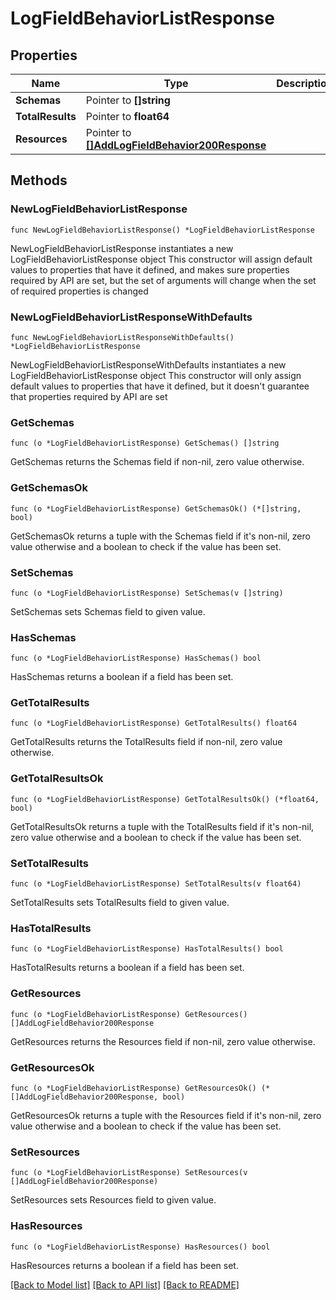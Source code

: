 # LogFieldBehaviorListResponse

## Properties

Name | Type | Description | Notes
------------ | ------------- | ------------- | -------------
**Schemas** | Pointer to **[]string** |  | [optional] 
**TotalResults** | Pointer to **float64** |  | [optional] 
**Resources** | Pointer to [**[]AddLogFieldBehavior200Response**](AddLogFieldBehavior200Response.md) |  | [optional] 

## Methods

### NewLogFieldBehaviorListResponse

`func NewLogFieldBehaviorListResponse() *LogFieldBehaviorListResponse`

NewLogFieldBehaviorListResponse instantiates a new LogFieldBehaviorListResponse object
This constructor will assign default values to properties that have it defined,
and makes sure properties required by API are set, but the set of arguments
will change when the set of required properties is changed

### NewLogFieldBehaviorListResponseWithDefaults

`func NewLogFieldBehaviorListResponseWithDefaults() *LogFieldBehaviorListResponse`

NewLogFieldBehaviorListResponseWithDefaults instantiates a new LogFieldBehaviorListResponse object
This constructor will only assign default values to properties that have it defined,
but it doesn't guarantee that properties required by API are set

### GetSchemas

`func (o *LogFieldBehaviorListResponse) GetSchemas() []string`

GetSchemas returns the Schemas field if non-nil, zero value otherwise.

### GetSchemasOk

`func (o *LogFieldBehaviorListResponse) GetSchemasOk() (*[]string, bool)`

GetSchemasOk returns a tuple with the Schemas field if it's non-nil, zero value otherwise
and a boolean to check if the value has been set.

### SetSchemas

`func (o *LogFieldBehaviorListResponse) SetSchemas(v []string)`

SetSchemas sets Schemas field to given value.

### HasSchemas

`func (o *LogFieldBehaviorListResponse) HasSchemas() bool`

HasSchemas returns a boolean if a field has been set.

### GetTotalResults

`func (o *LogFieldBehaviorListResponse) GetTotalResults() float64`

GetTotalResults returns the TotalResults field if non-nil, zero value otherwise.

### GetTotalResultsOk

`func (o *LogFieldBehaviorListResponse) GetTotalResultsOk() (*float64, bool)`

GetTotalResultsOk returns a tuple with the TotalResults field if it's non-nil, zero value otherwise
and a boolean to check if the value has been set.

### SetTotalResults

`func (o *LogFieldBehaviorListResponse) SetTotalResults(v float64)`

SetTotalResults sets TotalResults field to given value.

### HasTotalResults

`func (o *LogFieldBehaviorListResponse) HasTotalResults() bool`

HasTotalResults returns a boolean if a field has been set.

### GetResources

`func (o *LogFieldBehaviorListResponse) GetResources() []AddLogFieldBehavior200Response`

GetResources returns the Resources field if non-nil, zero value otherwise.

### GetResourcesOk

`func (o *LogFieldBehaviorListResponse) GetResourcesOk() (*[]AddLogFieldBehavior200Response, bool)`

GetResourcesOk returns a tuple with the Resources field if it's non-nil, zero value otherwise
and a boolean to check if the value has been set.

### SetResources

`func (o *LogFieldBehaviorListResponse) SetResources(v []AddLogFieldBehavior200Response)`

SetResources sets Resources field to given value.

### HasResources

`func (o *LogFieldBehaviorListResponse) HasResources() bool`

HasResources returns a boolean if a field has been set.


[[Back to Model list]](../README.md#documentation-for-models) [[Back to API list]](../README.md#documentation-for-api-endpoints) [[Back to README]](../README.md)


